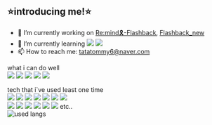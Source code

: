 ## ⭐️introducing me!⭐️
- 🔭 I’m currently working on [Re:mind🎗️-Flashback](https://github.com/rrayy-25809/flashback), [Flashback_new](https://github.com/tatatommy6/flashback_new)
- 🌱 I’m currently learning  <img src="https://img.shields.io/badge/Rust-000000?style=flat-square&logo=rust&logoColor=white"/>  <img src="https://img.shields.io/badge/linux-FCC624?style=flat-square&logo=linux&logoColor=white"/>
- 📫 How to reach me: [tatatommy6@naver.com](mailto:tatatommy6@naver.com)


what i can do well<br/>
 <img src="https://img.shields.io/badge/Python-3776AB?style=flat-square&logo=python&logoColor=white"/>
 <img src="https://img.shields.io/badge/C-A8B9CC?style=flat-square&logo=C&logoColor=white"/>
 <img src="https://img.shields.io/badge/HTML-E34F26?style=flat-square&logo=HTML5&logoColor=white"/>
 <img src="https://img.shields.io/badge/CSS-1572B6?style=flat-square&logo=css3&logoColor=white"/>
 <img src="https://img.shields.io/badge/linux-FCC624?style=flat-square&logo=linux&logoColor=white"/>

 tech that i`ve used least one time<br/>
 <img src="https://img.shields.io/badge/python-3776AB?style=flat-square&logo=python&logoColor=white"/>
 <img src="https://img.shields.io/badge/C-A8B9CC?style=flat-square&logo=C&logoColor=white"/>
 <img src="https://img.shields.io/badge/HTML-E34F26?style=flat-square&logo=HTML5&logoColor=white"/>
 <img src="https://img.shields.io/badge/CSS-1572B6?style=flat-square&logo=css3&logoColor=white"/>
 <img src="https://img.shields.io/badge/linux-FCC624?style=flat-square&logo=linux&logoColor=white"/>
 <img src="https://img.shields.io/badge/Flutter-02569B?style=flat-square&logo=flutter&logoColor=white"/>
 <img src="https://img.shields.io/badge/JavaScript-F7DF1E?style=flat-square&logo=javascript&logoColor=white"/>
 <br/>
 <img src="https://img.shields.io/badge/Dart-0175C2?style=flat-square&logo=Dart&logoColor=white"/>
 <img src="https://img.shields.io/badge/Rust-000000?style=flat-square&logo=rust&logoColor=white"/>
 <img src="https://img.shields.io/badge/R-276DC3?style=flat-square&logo=R&logoColor=white"/>
 <img src="https://img.shields.io/badge/Flutter-02569B?style=flat-square&logo=Flutter&logoColor=white"/>
 <img src="https://img.shields.io/badge/OpenCV-5C3EE8?style=flat-square&logo=opencv&logoColor=white"/>
 <img src="https://img.shields.io/badge/OpenAI-412991?style=flat-square&logo=openai&logoColor=white"/>
 etc..
 <br/>
 <img src="https://github-readme-stats.vercel.app/api/top-langs/?username=tatatommy6&langs_count=5&layout=donut-vertical&size_weight=1" alt="used langs">
